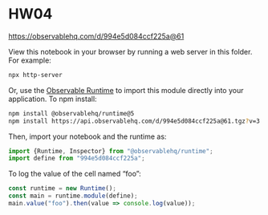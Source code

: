 # HW04

https://observablehq.com/d/994e5d084ccf225a@61

View this notebook in your browser by running a web server in this folder. For
example:

~~~sh
npx http-server
~~~

Or, use the [Observable Runtime](https://github.com/observablehq/runtime) to
import this module directly into your application. To npm install:

~~~sh
npm install @observablehq/runtime@5
npm install https://api.observablehq.com/d/994e5d084ccf225a@61.tgz?v=3
~~~

Then, import your notebook and the runtime as:

~~~js
import {Runtime, Inspector} from "@observablehq/runtime";
import define from "994e5d084ccf225a";
~~~

To log the value of the cell named “foo”:

~~~js
const runtime = new Runtime();
const main = runtime.module(define);
main.value("foo").then(value => console.log(value));
~~~
